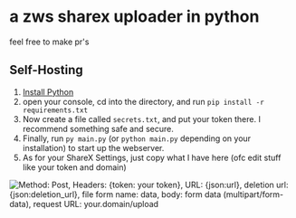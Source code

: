 # a zws sharex uploader in python

feel free to make pr's

## Self-Hosting

1. [Install Python](https://www.python.org)
1. open your console, cd into the directory, and run `pip install -r requirements.txt`
1. Now create a file called `secrets.txt`, and put your token there. I recommend something safe and secure.
1. Finally, run `py main.py` (or `python main.py` depending on your installation) to start up the webserver.
1. As for your ShareX Settings, just copy what I have here (ofc edit stuff like your token and domain)

![Method: Post, Headers: {token: your token}, URL: {json:url}, deletion url: {json:deletion_url}, file form name: data, body: form data (multipart/form-data), request URL: your.domain/upload](https://i.imgur.com/xfz4B0I.png)
